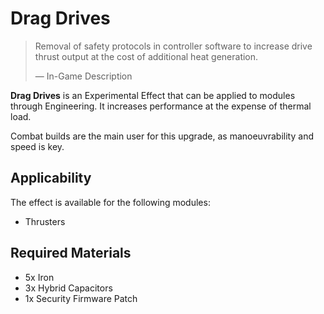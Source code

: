 # Drag Drives
> 
> 
> Removal of safety protocols in controller software to increase drive thrust output at the cost of additional heat generation.
> 
> 
> — In-Game Description
> 

**Drag Drives** is an Experimental Effect that can be applied to modules through Engineering. It increases performance at the expense of thermal load.

Combat builds are the main user for this upgrade, as manoeuvrability and speed is key.

## Applicability

The effect is available for the following modules:

- Thrusters

## Required Materials

- 5x Iron
- 3x Hybrid Capacitors
- 1x Security Firmware Patch